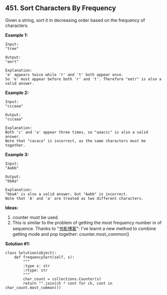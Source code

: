 ## 451. Sort Characters By Frequency

Given a string, sort it in decreasing order based on the frequency of characters.

**Example 1:**

    Input:
    "tree"
    
    Output:
    "eert"
    
    Explanation:
    'e' appears twice while 'r' and 't' both appear once.
    So 'e' must appear before both 'r' and 't'. Therefore "eetr" is also a valid answer.
**Example 2:**

    Input:
    "cccaaa"
    
    Output:
    "cccaaa"
    
    Explanation:
    Both 'c' and 'a' appear three times, so "aaaccc" is also a valid answer.
    Note that "cacaca" is incorrect, as the same characters must be together.
**Example 3:**

    Input:
    "Aabb"
    
    Output:
    "bbAa"
    
    Explanation:
    "bbaA" is also a valid answer, but "Aabb" is incorrect.
    Note that 'A' and 'a' are treated as two different characters.
    
**Ideas:**

1. counter must be used.
2. This is similar to the problem of getting the most frequency number in of sequence. Thanks to "[书影博客](http://bookshadow.com/weblog/2016/11/02/leetcode-sort-characters-by-frequency/)": I've learnt a new method to combine getting mode and pop together: counter.most_common()

**Solution #1:**

    class Solution(object):
        def frequencySort(self, s):
            """
            :type s: str
            :rtype: str
            """
            char_count = collections.Counter(s)
            return "".join(ch * cont for ch, cont in char_count.most_common())
